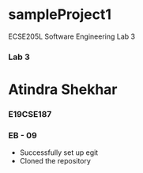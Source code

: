 # sampleProject1
ECSE205L Software Engineering Lab 3

### Lab 3

# Atindra Shekhar
### E19CSE187
### EB - 09

- Successfully set up egit
- Cloned the repository
